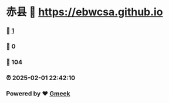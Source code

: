 # 赤县 :link: https://ebwcsa.github.io 
### :page_facing_up: [1](https://ebwcsa.github.io/tag.html) 
### :speech_balloon: 0 
### :hibiscus: 104 
### :alarm_clock: 2025-02-01 22:42:10 
### Powered by :heart: [Gmeek](https://github.com/Meekdai/Gmeek)
